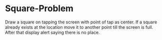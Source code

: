 # Square-Problem
Draw a square on tapping the screen with point of tap as center.    If a square already exists at the location move it to another point till the screen is full.   After that display alert saying there is no place.
